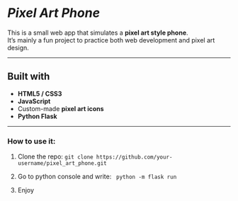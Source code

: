 # ***Pixel Art Phone***

This is a small web app that simulates a **pixel art style phone**.  
It’s mainly a fun project to practice both web development and pixel art design.

---

## Built with

- **HTML5 / CSS3**
- **JavaScript**
- Custom-made **pixel art icons**
- **Python Flask**

---

### How to use it:
1. Clone the repo:
   ``` git clone https://github.com/your-username/pixel_art_phone.git ```

2. Go to python console and write:
   ``` python -m flask run```
   
3. Enjoy
